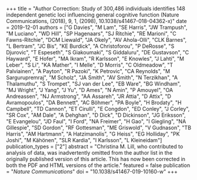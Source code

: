 +++
title = "Author Correction: Study of 300,486 individuals identifies 148 independent genetic loci influencing general cognitive function (Nature Communications, (2018), 9, 1, (2098), 10.1038/s41467-018-04362-x)"
date = 2019-12-01
authors = ["G Davies", "M Lam", "SE Harris", "JW Trampush", "M Luciano", "WD Hill", "SP Hagenaars", "SJ Ritchie", "RE Marioni", "C Fawns-Ritchie", "DCM Liewald", "JA Okely", "AV Ahola-Olli", "CLK Barnes", "L Bertram", "JC Bis", "KE Burdick", "A Christoforou", "P DeRosse", "S Djurovic", "T Espeseth", "S Giakoumaki", "S Giddaluru", "DE Gustavson", "C Hayward", "E Hofer", "MA Ikram", "R Karlsson", "E Knowles", "J Lahti", "M Leber", "S Li", "KA Mather", "I Melle", "D Morris", "C Oldmeadow", "T Palviainen", "A Payton", "R Pazoki", "K Petrovic", "CA Reynolds", "M Sargurupremraj", "M Scholz", "JA Smith", "AV Smith", "N Terzikhan", "A Thalamuthu", "S Trompet", "SJ van der Lee", "EB Ware", "BG Windham", "MJ Wright", "J Yang", "J Yu", "D Ames", "N Amin", "P Amouyel", "OA Andreassen", "NJ Armstrong", "AA Assareh", "JR Attia", "D Attix", "D Avramopoulos", "DA Bennett", "AC Böhmer", "PA Boyle", "H Brodaty", "H Campbell", "TD Cannon", "ET Cirulli", "E Congdon", "ED Conley", "J Corley", "SR Cox", "AM Dale", "A Dehghan", "D Dick", "D Dickinson", "JG Eriksson", "E Evangelou", "JD Faul", "I Ford", "NA Freimer", "H Gao", "I Giegling", "NA Gillespie", "SD Gordon", "RF Gottesman", "ME Griswold", "V Gudnason", "TB Harris", "AM Hartmann", "A Hatzimanolis", "G Heiss", "EG Holliday", "PK Joshi", "M Kähönen", "SLR Kardia", "I Karlsson", "L Kleineidam"]
publication_types = ["2"]
abstract = "Christina M. Lill, who contributed to analysis of data, was inadvertently omitted from the author list in the originally published version of this article. This has now been corrected in both the PDF and HTML versions of the article."
featured = false
publication = "*Nature Communications*"
doi = "10.1038/s41467-019-10160-w"
+++

